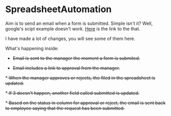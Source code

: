 # SpreadsheetAutomation

Aim is to send an email when a form is submitted. Simple isn't it? Well, google's scipt example doesn't work. [Here](https://developers.google.com/apps-script/articles/expense_report_approval) is the link to the that.

I have made a lot of changes, you will see some of them here.

What's happening inside:

* <s> Email is sent to the manager the moment a form is submited.</s>

* <s> Email includes a link to approval from the manager.</s>

*<s> When the manager approves or rejects, the filed in the spreadsheet is updated. </s>

*<s> If 3 doesn't happen, another field called submitted is updated. </s>

*<s> Based on the status in column for approval or reject, the email is sent back to employee saying that the request has been submitted.</s>

